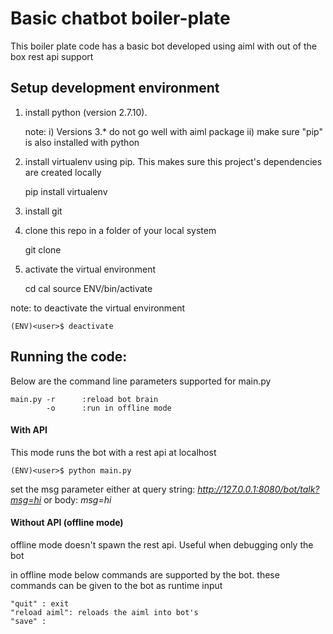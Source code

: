 Basic chatbot boiler-plate
==========================

This boiler plate code has a basic bot developed using aiml with out of the box rest api support

Setup development environment
-----------------------------
1) install python (version 2.7.10).

    note:
    i) Versions 3.* do not go well with aiml package
    ii) make sure "pip" is also installed with python
    
2) install virtualenv using pip. This makes sure this project's dependencies are created locally

    pip install virtualenv
    
3) install git
4) clone this repo in a folder of your local system

    git clone <repo url>

5) activate the virtual environment

    cd cal
    source ENV/bin/activate
   
note: to deactivate the virtual environment

    (ENV)<user>$ deactivate

Running the code:
-----------------
Below are the command line parameters supported for main.py
   
    main.py	-r		:reload bot brain
            -o		:run in offline mode


#### With API
This mode runs the bot with a rest api at localhost

    (ENV)<user>$ python main.py

set the msg parameter either at
query string: *http://127.0.0.1:8080/bot/talk?msg=hi*
or body: *msg=hi*
    
#### Without API (offline mode)

offline mode doesn't spawn the rest api. Useful when debugging only the bot

in offline mode below commands are supported by the bot. these commands can be given to the bot as runtime input
    
    "quit" : exit
    "reload aiml": reloads the aiml into bot's 
    "save" :


    